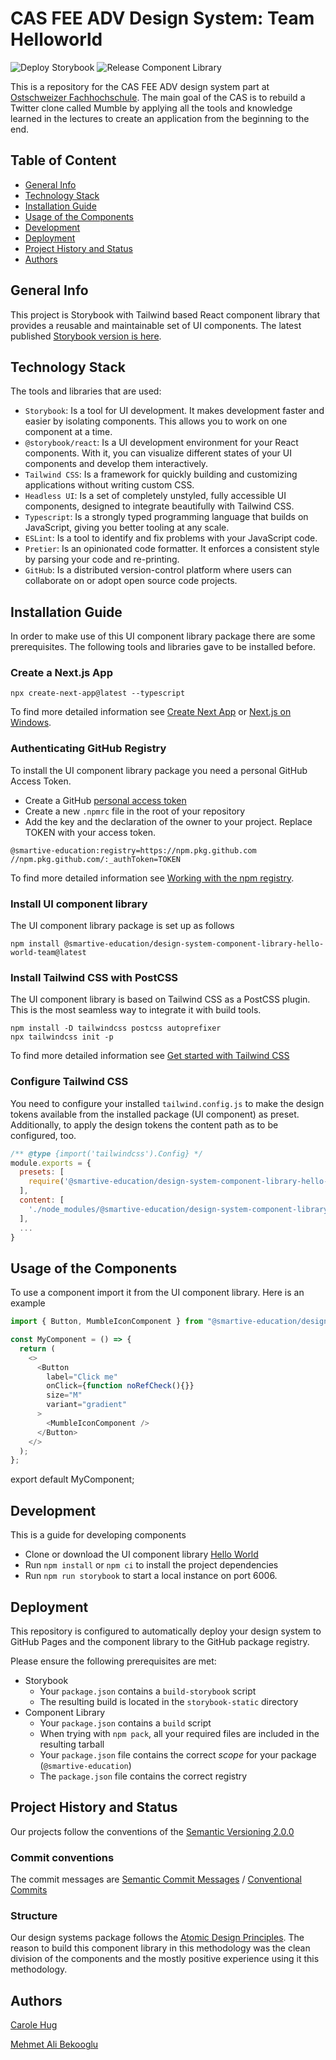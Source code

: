 # CAS FEE ADV Design System: Team Helloworld

![Deploy Storybook](https://github.com/smartive-education/design-system-component-library-helloworld/actions/workflows/storybook.yml/badge.svg)
![Release Component Library](https://github.com/smartive-education/design-system-component-library-helloworld/actions/workflows/release.yml/badge.svg)

This is a repository for the CAS FEE ADV design system part at [Ostschweizer Fachhochschule](https://www.ost.ch/de/weiterbildung/weiterbildungsangebot/informatik/software-engineering-testing/cas-frontend-engineering-advanced). 
The main goal of the CAS is to rebuild a Twitter clone called Mumble by applying all the tools and knowledge learned in the lectures to create 
an application from the beginning to the end.


## Table of Content
* [General Info](#general-info)
* [Technology Stack](#technology-stack)
* [Installation Guide](#installation-guide)
* [Usage of the Components](#usage-of-the-components)
* [Development](#development)
* [Deployment](#deployment)
* [Project History and Status](#project-history-and-status)
* [Authors](#authors)

## General Info

This project is Storybook with Tailwind based React component library that provides
a reusable and maintainable set of UI components. The latest published [ Storybook version is here](https://smartive-education.github.io/design-system-component-library-helloworld/?path=/story/design-tokens-branding-app-icon--page).

## Technology Stack

The tools and libraries that are used:
* `Storybook`: Is a tool for UI development. It makes development faster and easier by isolating components. This allows you to work on one component at a time.
* `@storybook/react`: Is a UI development environment for your React components. With it, you can visualize different states of your UI components and develop them interactively.
* `Tailwind CSS`: Is a framework for quickly building and customizing applications without writing custom CSS.
* `Headless UI`: Is a set of completely unstyled, fully accessible UI components, designed to integrate beautifully with Tailwind CSS.
* `Typescript`: Is a strongly typed programming language that builds on JavaScript, giving you better tooling at any scale.
* `ESLint`: Is a tool to identify and fix problems with your JavaScript code.
* `Pretier`: Is an opinionated code formatter. It enforces a consistent style by parsing your code and re-printing.
* `GitHub`: Is a distributed version-control platform where users can collaborate on or adopt open source code projects.


## Installation Guide

In order to make use of this UI component library package there are some prerequisites.
The following tools and libraries gave to be installed before.

### Create a Next.js App

```console
npx create-next-app@latest --typescript
```

To find more detailed information see [Create Next App](https://nextjs.org/docs/api-reference/create-next-app) or [Next.js on Windows](https://learn.microsoft.com/en-us/windows/dev-environment/javascript/nextjs-on-wsl).

### Authenticating GitHub Registry

To install the UI component library package you need a personal GitHub Access Token.

* Create a GitHub [personal access token](https://docs.github.com/en/authentication/keeping-your-account-and-data-secure/creating-a-personal-access-token)
* Create a new `.npmrc` file in the root of your repository
* Add the key and the declaration of the owner to your project. Replace TOKEN with your access token. 

```console
@smartive-education:registry=https://npm.pkg.github.com
//npm.pkg.github.com/:_authToken=TOKEN
```

To find more detailed information see [Working with the npm registry](https://docs.github.com/en/packages/working-with-a-github-packages-registry/working-with-the-npm-registry).

### Install UI component library 

The UI component library package is set up as follows

```console
npm install @smartive-education/design-system-component-library-hello-world-team@latest
```

### Install Tailwind CSS with PostCSS
The UI component library is based on Tailwind CSS as a PostCSS plugin. This is the most 
seamless way to integrate it with build tools. 

```console
npm install -D tailwindcss postcss autoprefixer
npx tailwindcss init -p
```
To find more detailed information see [Get started with Tailwind CSS](https://tailwindcss.com/docs/installation/using-postcss)

### Configure Tailwind CSS

You need to configure your installed `tailwind.config.js` to make the design tokens available from the installed package (UI component) as preset. 
Additionally, to apply the design tokens the content path as to be configured, too.

```javascript
/** @type {import('tailwindcss').Config} */
module.exports = {
  presets: [
    require('@smartive-education/design-system-component-library-hello-world-team/tailwind'),
  ],
  content: [
    './node_modules/@smartive-education/design-system-component-library-hello-world-team/dist/components/**/*.{js,ts,jsx,tsx}'
  ],
  ...
}
```

## Usage of the Components

To use a component import it from the UI component library. Here is an example

```javascript
import { Button, MumbleIconComponent } from "@smartive-education/design-system-component-library-hello-world-team";

const MyComponent = () => {
  return (
    <>
      <Button
        label="Click me"
        onClick={function noRefCheck(){}}
        size="M"
        variant="gradient"
      >
        <MumbleIconComponent />
      </Button>
    </>
  );
};
```

export default MyComponent;

## Development 

This is a guide for developing components 
* Clone or download the UI component library [Hello World](https://github.com/smartive-education/design-system-component-library-helloworld)
* Run `npm install` or `npm ci` to install the project dependencies
* Run `npm run storybook` to start a local instance on port 6006.

## Deployment

This repository is configured to automatically deploy your design system
to GitHub Pages and the component library to the GitHub package registry.

Please ensure the following prerequisites are met:

- Storybook
  - Your `package.json` contains a `build-storybook` script
  - The resulting build is located in the `storybook-static` directory
- Component Library
  - Your `package.json` contains a `build` script
  - When trying with `npm pack`, all your required files are included in the resulting tarball
  - Your `package.json` file contains the correct _scope_ for your package (`@smartive-education`)
  - The `package.json` file contains the correct registry

## Project History and Status

Our projects follow the conventions of the [Semantic Versioning  2.0.0](https://semver.org/)

### Commit conventions

The commit messages are [Semantic Commit Messages](https://gist.github.com/joshbuchea/6f47e86d2510bce28f8e7f42ae84c716) / [Conventional Commits](https://www.conventionalcommits.org/en/v1.0.0/#summary)

### Structure

Our design systems package follows the [Atomic Design Principles](https://xd.adobe.com/ideas/process/ui-design/atomic-design-principles-methodology-101/).
The reason to build this component library in this methodology was the clean division of the components and
the mostly positive experience using it this methodology.


## Authors
[Carole Hug](https://github.com/CaroleHug)

[Mehmet Ali Bekooglu](https://github.com/malib)